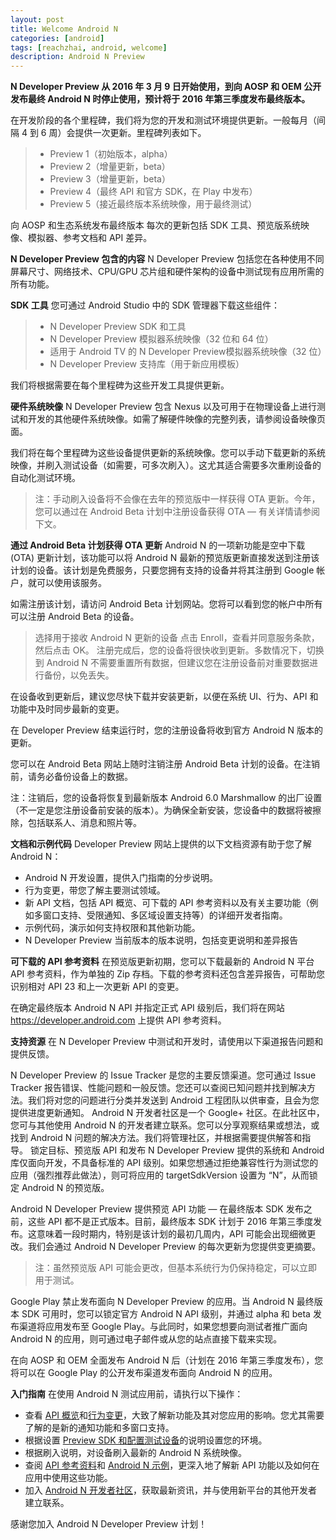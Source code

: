 ```yaml
---
layout: post
title: Welcome Android N
categories: [android]
tags: [reachzhai, android, welcome]
description: Android N Preview 
---
```


**N Developer Preview 从 2016 年 3 月 9 日开始使用，到向 AOSP 和 OEM 公开发布最终 Android N 时停止使用，预计将于 2016 年第三季度发布最终版本。**

在开发阶段的各个里程碑，我们将为您的开发和测试环境提供更新。一般每月（间隔 4 到 6 周）会提供一次更新。里程碑列表如下。

>  - Preview 1（初始版本，alpha） 
>  - Preview 2（增量更新，beta）
>  - Preview 3（增量更新，beta）
>  - Preview 4（最终 API 和官方 SDK，在 Play 中发布）
>  - Preview 5（接近最终版本系统映像，用于最终测试）

向 AOSP 和生态系统发布最终版本
每次的更新包括 SDK 工具、预览版系统映像、模拟器、参考文档和 API 差异。

**N Developer Preview 包含的内容**
N Developer Preview 包括您在各种使用不同屏幕尺寸、网络技术、CPU/GPU 芯片组和硬件架构的设备中测试现有应用所需的所有功能。

**SDK 工具**
您可通过 Android Studio 中的 SDK 管理器下载这些组件：

> - N Developer Preview SDK 和工具
> - N Developer Preview 模拟器系统映像（32 位和 64 位）
> - 适用于 Android TV 的 N Developer Preview模拟器系统映像（32 位）
> - N Developer Preview 支持库（用于新应用模板）

我们将根据需要在每个里程碑为这些开发工具提供更新。

**硬件系统映像**
N Developer Preview 包含 Nexus 以及可用于在物理设备上进行测试和开发的其他硬件系统映像。如需了解硬件映像的完整列表，请参阅设备映像页面。

我们将在每个里程碑为这些设备提供更新的系统映像。您可以手动下载更新的系统映像，并刷入测试设备（如需要，可多次刷入）。这尤其适合需要多次重刷设备的自动化测试环境。

> 注：手动刷入设备将不会像在去年的预览版中一样获得 OTA 更新。今年，您可以通过在 Android Beta 计划中注册设备获得 OTA —
> 有关详情请参阅下文。

**通过 Android Beta 计划获得 OTA 更新**
Android N 的一项新功能是空中下载 (OTA) 更新计划，该功能可以将 Android N 最新的预览版更新直接发送到注册该计划的设备。该计划是免费服务，只要您拥有支持的设备并将其注册到 Google 帐户，就可以使用该服务。

如需注册该计划，请访问 Android Beta 计划网站。您将可以看到您的帐户中所有可以注册 Android Beta 的设备。

> 选择用于接收 Android N 更新的设备 点击 Enroll，查看并同意服务条款，然后点击 OK。
> 注册完成后，您的设备将很快收到更新。多数情况下，切换到 Android N
> 不需要重置所有数据，但建议您在注册设备前对重要数据进行备份，以免丢失。

在设备收到更新后，建议您尽快下载并安装更新，以便在系统 UI、行为、API 和功能中及时同步最新的变更。

在 Developer Preview 结束运行时，您的注册设备将收到官方 Android N 版本的更新。

您可以在 Android Beta 网站上随时注销注册 Android Beta 计划的设备。在注销前，请务必备份设备上的数据。

注：注销后，您的设备将恢复到最新版本 Android 6.0 Marshmallow 的出厂设置（不一定是您注册设备前安装的版本）。为确保全新安装，您设备中的数据将被擦除，包括联系人、消息和照片等。

**文档和示例代码**
Developer Preview 网站上提供的以下文档资源有助于您了解 Android N：

- Android N 开发设置，提供入门指南的分步说明。
- 行为变更，带您了解主要测试领域。
- 新 API 文档，包括 API 概览、可下载的 API 参考资料以及有关主要功能（例如多窗口支持、受限通知、多区域设置支持等）的详细开发者指南。
- 示例代码，演示如何支持权限和其他新功能。
- N Developer Preview 当前版本的版本说明，包括变更说明和差异报告

**可下载的 API 参考资料**
在预览版更新初期，您可以下载最新的 Android N 平台 API 参考资料，作为单独的 Zip 存档。下载的参考资料还包含差异报告，可帮助您识别相对 API 23 和上一次更新 API 的变更。

在确定最终版本 Android N API 并指定正式 API 级别后，我们将在网站 https://developer.android.com 上提供 API 参考资料。

**支持资源**
在 N Developer Preview 中测试和开发时，请使用以下渠道报告问题和提供反馈。

N Developer Preview 的 Issue Tracker 是您的主要反馈渠道。您可通过 Issue Tracker 报告错误、性能问题和一般反馈。您还可以查阅已知问题并找到解决方法。我们将对您的问题进行分类并发送到 Android 工程团队以供审查，且会为您提供进度更新通知。
Android N 开发者社区是一个 Google+ 社区。在此社区中，您可与其他使用 Android N 的开发者建立联系。您可以分享观察结果或想法，或找到 Android N 问题的解决方法。我们将管理社区，并根据需要提供解答和指导。
锁定目标、预览版 API 和发布
N Developer Preview 提供的系统和 Android 库仅面向开发，不具备标准的 API 级别。如果您想通过拒绝兼容性行为测试您的应用（强烈推荐此做法），则可将应用的 targetSdkVersion 设置为 “N”，从而锁定 Android N 的预览版。

Android N Developer Preview 提供预览 API 功能 — 在最终版本 SDK 发布之前，这些 API 都不是正式版本。目前，最终版本 SDK 计划于 2016 年第三季度发布。这意味着一段时期内，特别是该计划的最初几周内，API 可能会出现细微更改。我们会通过 Android N Developer Preview 的每次更新为您提供变更摘要。

> 注：虽然预览版 API 可能会更改，但基本系统行为仍保持稳定，可以立即用于测试。

Google Play 禁止发布面向 N Developer Preview 的应用。当 Android N 最终版本 SDK 可用时，您可以锁定官方 Android N API 级别，并通过 alpha 和 beta 发布渠道将应用发布至 Google Play。与此同时，如果您想要向测试者推广面向 Android N 的应用，则可通过电子邮件或从您的站点直接下载来实现。

在向 AOSP 和 OEM 全面发布 Android N 后（计划在 2016 年第三季度发布），您将可以在 Google Play 的公开发布渠道发布面向 Android N 的应用。

**入门指南**
在使用 Android N 测试应用前，请执行以下操作：

- 查看 [API 概览](https://developer.android.com/preview/api-overview.html)和[行为变更](https://developer.android.com/preview/behavior-changes.html)，大致了解新功能及其对您应用的影响。您尤其需要了解的是新的通知功能和多窗口支持。
- 根据设置 [Preview SDK 和配置测试设备](https://developer.android.com/preview/setup-sdk.html)的说明设置您的环境。
- 根据刷入说明，对设备刷入最新的 Android N 系统映像。
- 查阅 [API 参考资料](https://developer.android.com/preview/setup-sdk.html#docs-dl)和 [Android N 示例](https://developer.android.com/preview/samples.html)，更深入地了解新 API 功能以及如何在应用中使用这些功能。
- 加入 [Android N 开发者社区](https://plus.google.com/communities/103655397235276743411)，获取最新资讯，并与使用新平台的其他开发者建立联系。

感谢您加入 Android N Developer Preview 计划！

